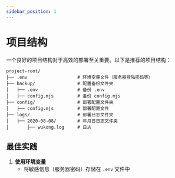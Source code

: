 ```yaml
---
sidebar_position: 1
---
```


# 项目结构

一个良好的项目结构对于高效的部署至关重要。以下是推荐的项目结构：

```
project-root/
├── .env                   # 环境变量文件（服务器登陆密码等）
├── backup/                # 配置备份文件夹
│   ├── .env               # 备份 .env
│   ├── config.mjs         # 备份 config.mjs
├── config/                # 部署配置文件夹
│   ├── config.mjs         # 部署配置文件
├── logs/                  # 部署日志文件夹
│   ├── 2020-08-08/        # 年月日日志文件夹
│       ├── wukong.log     # 日志
```

## 最佳实践

1. **使用环境变量**
   - 将敏感信息（服务器密码）存储在 `.env` 文件中
